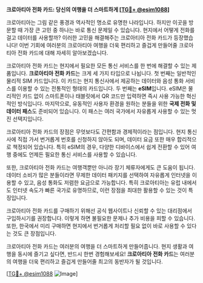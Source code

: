 **크로아티아 전화 카드: 당신의 여행을 더 스마트하게 [[TG💪+ @esim1088](https://t.me/s/esim1088)]**

크로아티아는 그림 같은 풍경과 역사적인 명소로 유명한 나라입니다. 하지만 이곳을 방문할 때 가장 큰 고민 중 하나는 바로 통신 문제일 수 있습니다. 현지에서 어떻게 전화를 걸고 데이터를 사용할까? 이러한 고민을 해결해주는 크로아티아 전화 카드가 등장했습니다! 이번 기회에 여러분의 크로아티아 여행을 더욱 편리하고 즐겁게 만들어줄 크로아티아 전화 카드에 대해 자세히 알아보겠습니다.

크로아티아 전화 카드는 현지에서 필요한 모든 통신 서비스를 한 번에 해결할 수 있는 제품입니다. **크로아티아 전화 카드**는 크게 세 가지 타입으로 나뉩니다. 첫 번째는 일반적인 물리적 SIM 카드입니다. 이 카드는 현지 통신사에서 제공하는 데이터와 음성 통화 서비스를 이용할 수 있는 전통적인 형태의 카드입니다. 두 번째는 **eSIM**입니다. eSIM은 물리적인 카드 없이 스마트폰이나 태블릿에서 QR 코드만 입력하면 즉시 사용 가능한 혁신적인 방식입니다. 마지막으로, 유동적인 사용자 환경을 원하는 분들을 위한 **국제 전화 및 데이터 패스**도 준비되어 있습니다. 이 패스는 여러 국가에서 자유롭게 사용할 수 있는 멋진 선택지입니다.

크로아티아 전화 카드의 장점은 무엇보다도 간편함과 경제적이라는 점입니다. 현지 통신사에 직접 가서 번거롭게 번호를 신청하지 않아도 되며, 데이터 요금 또한 매우 합리적으로 책정되어 있습니다. 특히 eSIM의 경우, 다양한 디바이스에서 쉽게 전환할 수 있어 여행 중에도 언제든 필요한 통신 서비스를 사용할 수 있습니다.

또한, 크로아티아 전화 카드는 여행객뿐만 아니라 장기 체류자에게도 큰 도움이 됩니다. 데이터 소비가 많은 분들이라면 무제한 데이터 패키지를 선택하여 자유롭게 인터넷을 이용할 수 있고, 음성 통화도 저렴한 요금으로 가능합니다. 특히 크로아티아는 유럽 내에서도 인터넷 속도가 빠른 국가로 유명하므로, 이런 장점을 최대한 활용할 수 있는 것이 특징입니다.

크로아티아 전화 카드를 구매하기 위해선 공식 웹사이트나 신뢰할 수 있는 대리점에서 구입하시기를 권장합니다. 이렇게 하면 불필요한 문제나 추가 비용을 피할 수 있습니다. 또한, 한국에서 미리 구매하면 현지에서 번거롭게 처리할 필요 없이 바로 사용할 수 있다는 것도 큰 장점입니다.

크로아티아 전화 카드는 여러분의 여행을 더 스마트하게 만들어줍니다. 현지 생활과 여행을 동시에 즐기고 싶다면, 반드시 한번 경험해보세요! **크로아티아 전화 카드**는 여러분의 여행을 더욱 편리하고 즐겁게 만들어줄 최고의 동반자가 될 것입니다.

[[TG💪+ @esim1088](https://t.me/s/esim1088) ![Image](https://i.postimg.cc/Y0z9fWf4/image.png)]